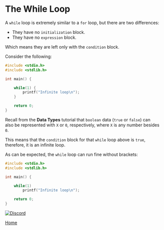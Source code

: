 # The While Loop
A ``while`` loop is extremely similar to a ``for`` loop, but there are two differences:
- They have no ``initialization`` block.
- They have no ``expression`` block.

Which means they are left only with the ``condition`` block.

Consider the following:
```c
#include <stdio.h>
#include <stdlib.h>

int main() {

    while(1) {
        printf("Infinite loop\n");
    }

    return 0;
}
```
Recall from the **Data Types** tutorial that ``boolean`` data (``true`` or ``false``) can also be represented with ``X`` or ``0``, respectively, where ``X`` is any number besides ``0``.

This means that the ``condition`` block for that ``while`` loop above is ``true``, therefore, it is an infinite loop.

As can be expected, the ``while`` loop can run fine without brackets:
```c
#include <stdio.h>
#include <stdlib.h>

int main() {

    while(1)
        printf("Infinite loop\n");

    return 0;
}
```

[![Discord](https://img.shields.io/discord/609993365832073217?color=7289da&label=discord)](https://discord.gg/Sw3npy4)

[Home](https://bvanseg.github.io)